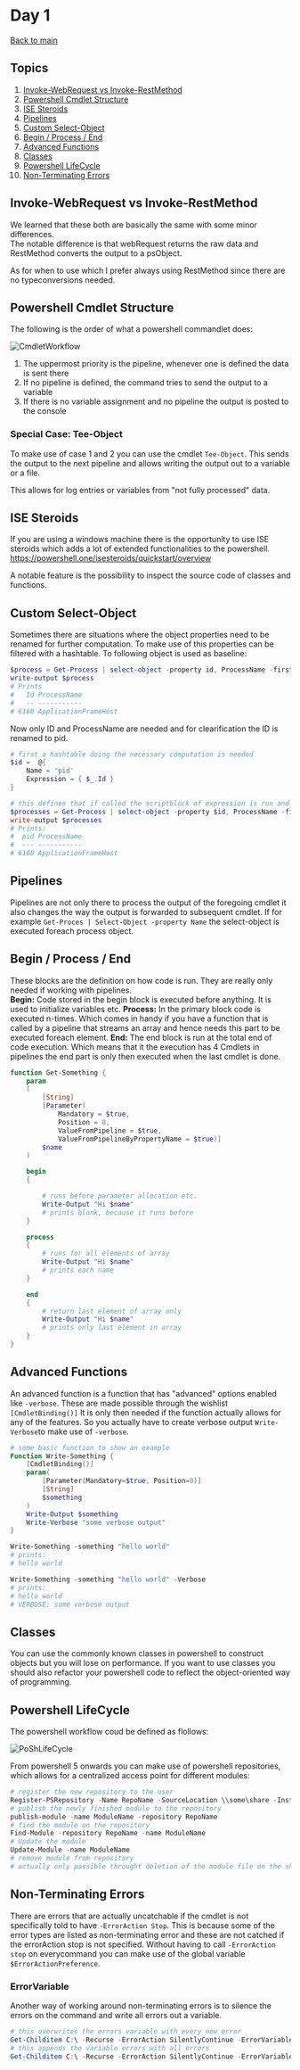 # Day 1
[Back to main](./readme.md)

## Topics
1. [Invoke-WebRequest vs Invoke-RestMethod](#Invoke)
1. [Powershell Cmdlet Structure](#cmdletStructure)
1. [ISE Steroids](#steroids)
1. [Pipelines](#pipelines)
1. [Custom Select-Object](#select)
1. [Begin / Process / End](#FunctionWorkflow)
1. [Advanced Functions](#advFunctions)
1. [Classes](#classes)
1. [Powershell LifeCycle](#PoShLifeCycle)
1. [Non-Terminating Errors](#errorhandlig)

## Invoke-WebRequest vs Invoke-RestMethod <a name="Invoke"></a>
We learned that these both are basically the same with some minor differences.  
The notable difference is that webRequest returns the raw data and RestMethod converts the output to a psObject. 

As for when to use which I prefer always using RestMethod since there are no typeconversions needed. 

## Powershell Cmdlet Structure <a name="cmdletStructure"></a>  
The following is the order of what a powershell commandlet does: 


![CmdletWorkflow](./pictures/Cmdlet_Workflow.png)

1. The uppermost priority is the pipeline, whenever one is defined the data is sent there
2. If no pipeline is defined, the command tries to send the output to a variable 
3. If there is no variable assignment and no pipeline the output is posted to the console

### Special Case: Tee-Object
To make use of case 1 and 2 you can use the cmdlet ```Tee-Object```. 
This sends the output to the next pipeline and allows writing the output out to a variable or a file. 

This allows for log entries or variables from "not fully processed" data. 

## ISE Steroids <a name="steroids"></a>
If you are using a windows machine there is the opportunity to use ISE steroids which adds a lot of extended functionalities to the powershell. 
https://powershell.one/isesteroids/quickstart/overview 

A notable feature is the possibility to inspect the source code of classes and functions. 

## Custom Select-Object <a name="select"></a>
Sometimes there are situations where the object properties need to be renamed for further computation. 
To make use of this properties can be filtered with a hashtable. 
To following object is used as baseline: 
```Powershell
$process = Get-Process | select-object -property id, ProcessName -first 1 
write-output $process
# Prints
#   Id ProcessName         
#   -- -----------         
# 6160 ApplicationFrameHost
```

Now only ID and ProcessName are needed and for clearification the ID is renamed to pid. 
```Powershell
# first a hashtable doing the necessary computation is needed
$id =  @{
    Name = 'pid'
    Expression = { $_.Id }
}

# this defines that if called the scriptblock of expression is run and the property is renamed
$processes = Get-Process | select-object -property $id, ProcessName -first 1
write-output $processes
# Prints:
#  pid ProcessName         
#  --- -----------         
# 6160 ApplicationFrameHost
```

## Pipelines <a name="pipelines"></a>
Pipelines are not only there to process the output of the foregoing cmdlet it also changes the way the output is forwarded to subsequent cmdlet. 
If for example ```Get-Proces | Select-Object -property Name``` the select-object is executed foreach process object. 

## Begin / Process / End <a name="FunctionWorkflow"></a>
These blocks are the definition on how code is run.
They are really only needed if working with pipelines.  
<b>Begin:</b> Code stored in the begin block is executed before anything. It is used to initialize variables etc. 
<b>Process:</b> In the primary block code is executed n-times. Which comes in handy if you have a function that is called by a pipeline that streams an array and hence needs this part to be executed foreach element. 
<b>End:</b> The end block is run at the total end of code execution. Which means that it the execution has 4 Cmdlets in pipelines the end part is only then executed when the last cmdlet is done. 

```Powershell
function Get-Something { 
    param 
    (
        [String] 
        [Parameter(
            Mandatory = $true, 
            Position = 0, 
            ValueFromPipeline = $true, 
            ValueFromPipelineByPropertyName = $true)] 
        $name 
    ) 

    begin 
    { 

        # runs before parameter allocation etc.  
        Write-Output "Hi $name"  
        # prints blank, because it runs before 
    } 

    process 
    { 
        # runs for all elements of array  
        Write-Output "Hi $name" 
        # prints each name  
    } 

    end 
    { 
        # return last element of array only  
        Write-Output "Hi $name" 
        # prints only last element in array  
    }   
}
```

## Advanced Functions <a name="advFunctions"></a>
An advanced function is a function that has "advanced" options enabled like ```-verbose```. 
These are made possible through the wishlist ```[CmdletBinding()]``` 
It is only then needed if the function actually allows for any of the features. 
So you actually have to create verbose output ```Write-Verbose```to make use of ```-verbose```. 

```Powershell
# some basic function to show an example
Function Write-Something {
    [CmdletBinding()]
    param(
        [Parameter(Mandatory=$true, Position=0)]
        [String]
        $something
    )
    Write-Output $something
    Write-Verbose "some verbose output"
}

Write-Something -something "hello world"
# prints:
# hello world

Write-Something -something "hello world" -Verbose
# prints:
# hello world
# VERBOSE: some verbose output
```

## Classes <a name="classes"></a>
You can use the commonly known classes in powershell to construct objects but you will lose on performance. 
If you want to use classes you should also refactor your powershell code to reflect the object-oriented way of programming. 

## Powershell LifeCycle <a name="PoShLifeCycle"></a>
The powershell workflow coud be defined as flollows: 

![PoShLifeCycle](./pictures/PoSh_LifeCycle.png)

From powershell 5 onwards you can make use of powershell repositories, which allows for a centralized access point for different modules: 
```powershell
# register the new repository to the user
Register-PSRepository -Name RepoName -SourceLocation \\some\share -InstallationPolicy Trusted
# publish the newly finished module to the repository
publish-module -name ModuleName -repository RepoName
# find the module on the repository
Find-Module -repository RepoName -name ModuleName
# Update the module
Update-Module -name ModuleName 
# remove module from repository
# actually only possible throught deletion of the module file on the share
```

## Non-Terminating Errors <a name="errorhandlig"></a>
There are errors that are actually uncatchable if the cmdlet is not specifically told to have ```-ErrorAction Stop```. 
This is because some of the error types are listed as non-terminating error and these are not catched if the errorAction stop is not specified. 
Without having to call ```-ErrorAction stop``` on everycommand you can make use of the global variable ```$ErrorActionPreference```. 

### ErrorVariable
Another way of working around non-terminating errors is to silence the errors on the command and write all errors out a variable. 
```Powershell
# this overwrites the errors variable with every new error
Get-Childitem C:\ -Recurse -ErrorAction SilentlyContinue -ErrorVariable errors
# this appends the variable errors with all errors
Get-Childitem C:\ -Recurse -ErrorAction SilentlyContinue -ErrorVariable +errors
```
